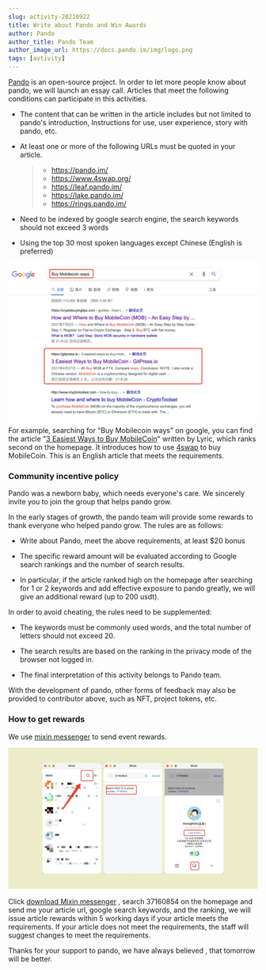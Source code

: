```yaml
---
slug: activity-20210922
title: Write about Pando and Win Awards
author: Pando
author_title: Pando Team
author_image_url: https://docs.pando.im/img/logo.png
tags: [avtivity]
---
```


[Pando](https://pando.im/) is an open-source project. In order to let more people know about pando, we will launch an essay call. Articles that meet the following conditions can participate in this activities.

<!--truncate-->

- The content that can be written in the article includes but not limited to pando's introduction, Instructions for use, user experience, story with pando, etc.

- At least one or more of the following URLs must be quoted in your article.

  > - https://pando.im/
  > - https://www.4swap.org/
  > - https://leaf.pando.im/
  > - https://lake.pando.im/
  > - https://rings.pando.im/

- Need to be indexed by google search engine, the search keywords should not exceed 3 words

- Using the top 30 most spoken languages except Chinese  (English is preferred)

![](./assets/buy-mobilecoin-ways.png)

For example, searching for "Buy Mobilecoin ways" on google, you can find the article "[3 Easiest Ways to Buy MobileCoin](https://gitpress.io/@lyric/3-easiest-ways-to-buy-mobilecoin)" written by Lyric, which ranks second on the homepage. It introduces how to use [4swap](https://www.4swap.org/) to buy MobileCoin. This is an English article that meets the requirements.

### Community incentive policy

Pando was a newborn baby, which needs everyone's care. We sincerely invite you to join the group that helps pando grow.

In the early stages of growth, the pando team will provide some rewards to thank everyone who helped pando grow. The rules are as follows:

- Write about Pando, meet the above requirements, at least $20 bonus
- The specific reward amount will be evaluated according to Google search rankings and the number of search results.

- In particular, if the article ranked high on the homepage after searching for 1 or 2 keywords and add effective exposure to pando greatly, we will give an additional reward (up to 200 usdt).

In order to avoid cheating, the rules need to be supplemented:

- The keywords must be commonly used words, and the total number of letters should not exceed 20.

- The search results are based on the ranking in the privacy mode of the browser not logged in.
-  The final interpretation of this activity belongs to Pando team.

With the development of pando, other forms of feedback may also be provided to contributor above, such as NFT, project tokens, etc.

### How to get rewards

We use [mixin messenger](https://docs.pando.im/docs/wallets/mixin-messenger) to send event rewards.

![](./assets/how-to-get-reward.png)

Click [download Mixin messenger](https://mixin.one/messenger) , search 37160854 on the homepage and send me your article url, google search keywords, and the ranking, we will issue article rewards within 5 working days if your article meets the requirements. If your article does not meet the requirements, the staff will suggest changes to meet the requirements.

Thanks for your support to pando, we have always believed , that tomorrow will be better.